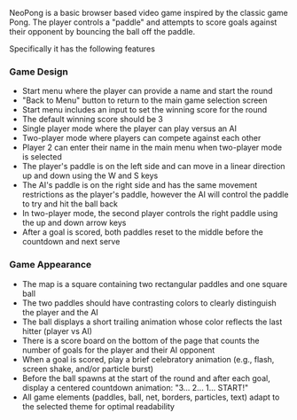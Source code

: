 NeoPong is a basic browser based video game inspired by the classic game Pong. The player controls a "paddle" and attempts to score goals against their opponent by bouncing the ball off the paddle.

Specifically it has the following features

### Game Design

- Start menu where the player can provide a name and start the round
- "Back to Menu" button to return to the main game selection screen
- Start menu includes an input to set the winning score for the round
- The default winning score should be 3
- Single player mode where the player can play versus an AI
- Two-player mode where players can compete against each other
- Player 2 can enter their name in the main menu when two-player mode is selected
- The player's paddle is on the left side and can move in a linear direction up and down using the W and S keys
- The AI's paddle is on the right side and has the same movement restrictions as the player's paddle, however the AI will control the paddle to try and hit the ball back
- In two-player mode, the second player controls the right paddle using the up and down arrow keys
- After a goal is scored, both paddles reset to the middle before the countdown and next serve

### Game Appearance

- The map is a square containing two rectangular paddles and one square ball
- The two paddles should have contrasting colors to clearly distinguish the player and the AI
- The ball displays a short trailing animation whose color reflects the last hitter (player vs AI)
- There is a score board on the bottom of the page that counts the number of goals for the player and their AI opponent
- When a goal is scored, play a brief celebratory animation (e.g., flash, screen shake, and/or particle burst)
- Before the ball spawns at the start of the round and after each goal, display a centered countdown animation: "3... 2... 1... START!"
- All game elements (paddles, ball, net, borders, particles, text) adapt to the selected theme for optimal readability

